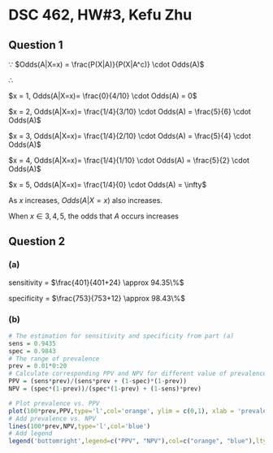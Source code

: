 # DSC 462, HW#3, Kefu Zhu

## Question 1

$\because$ $Odds(A|X=x) = \frac{P(X|A)}{P(X|A^c)} \cdot Odds(A)$

$\therefore$ 

$x = 1, Odds(A|X=x)= \frac{0}{4/10} \cdot Odds(A) = 0$ 

$x = 2, Odds(A|X=x)= \frac{1/4}{3/10} \cdot Odds(A) = \frac{5}{6} \cdot Odds(A)$

$x = 3, Odds(A|X=x)= \frac{1/4}{2/10} \cdot Odds(A) = \frac{5}{4} \cdot Odds(A)$

$x = 4, Odds(A|X=x)= \frac{1/4}{1/10} \cdot Odds(A) = \frac{5}{2} \cdot Odds(A)$

$x = 5, Odds(A|X=x)= \frac{1/4}{0} \cdot Odds(A) = \infty$

As $x$ increases, $Odds(A|X=x)$ also increases.

When $x \in {3,4,5}$, the odds that $A$ occurs increases

## Question 2

### (a)

sensitivity = $\frac{401}{401+24} \approx 94.35\%$

specificity = $\frac{753}{753+12} \approx 98.43\%$

### (b)

```r
# The estimation for sensitivity and specificity from part (a)
sens = 0.9435
spec = 0.9843
# The range of prevalence
prev = 0.01*0:20
# Calculate corresponding PPV and NPV for different value of prevalence
PPV = (sens*prev)/(sens*prev + (1-spec)*(1-prev))
NPV = (spec*(1-prev))/(spec*(1-prev) + (1-sens)*prev)

# Plot prevalence vs. PPV
plot(100*prev,PPV,type='l',col='orange', ylim = c(0,1), xlab = 'prevalence (%)', ylab = 'PPV/NPV')
# Add prevalence vs. NPV
lines(100*prev,NPV,type='l',col='blue')
# Add legend
legend('bottomright',legend=c("PPV", "NPV"),col=c("orange", "blue"),lty=1, cex=0.8)
```